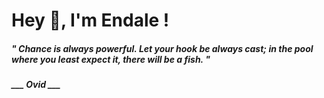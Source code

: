 <h1 title="head"> Hey 👋, I'm Endale !</h1>

**<h5><i>" Chance is always powerful. Let your hook be always cast; in the pool where you least expect it, there will be a fish. "</i></h5>**

*<b>___ Ovid ___</b>*
